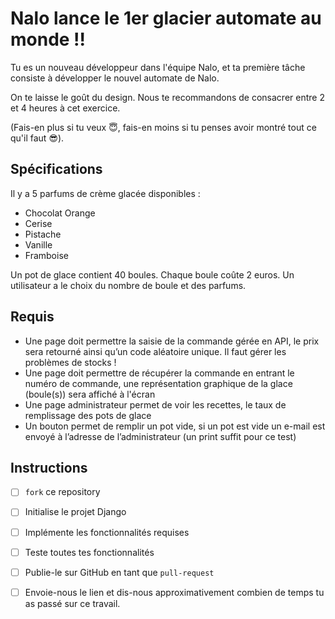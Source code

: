 # Nalo lance le 1er glacier automate au monde !!

Tu es un nouveau développeur dans l'équipe Nalo, et ta première tâche consiste à développer le nouvel automate de Nalo. 

On te laisse le goût du design. Nous te recommandons de consacrer entre 2 et 4 heures à cet exercice. 

(Fais-en plus si tu veux 😇, fais-en moins si tu penses avoir montré tout ce qu'il faut 😎).


## Spécifications
Il y a 5 parfums de crème glacée disponibles :
- Chocolat Orange
- Cerise
- Pistache
- Vanille
- Framboise
  
Un pot de glace contient 40 boules.
Chaque boule coûte 2 euros.
Un utilisateur a le choix du nombre de boule et des parfums.


## Requis
- Une page doit permettre la saisie de la commande gérée en API, le prix sera retourné ainsi qu’un code aléatoire unique. Il faut gérer les problèmes de stocks !
- Une page doit permettre de récupérer la commande en entrant le numéro de commande, une représentation graphique de la glace (boule(s)) sera affiché à l'écran
- Une page administrateur permet de voir les recettes, le taux de remplissage des pots de glace
- Un bouton permet de remplir un pot vide, si un pot est vide un e-mail est envoyé à l’adresse de l’administrateur (un print suffit pour ce test)


## Instructions

- [ ] `fork` ce repository
- [ ] Initialise le projet Django
- [ ] Implémente les fonctionnalités requises
- [ ] Teste toutes tes fonctionnalités
- [ ] Publie-le sur GitHub en tant que `pull-request`
- [ ] Envoie-nous le lien et dis-nous approximativement combien de temps tu as passé sur ce travail.

